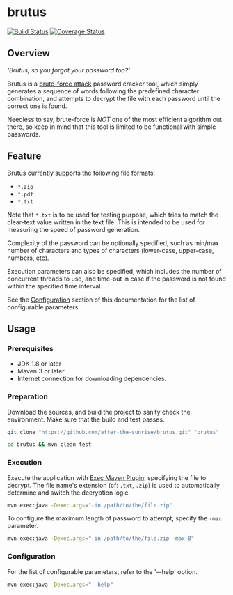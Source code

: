 # brutus 
[![Build Status][travis-icon]][travis-page] [![Coverage Status][coverall-icon]][coverall-page]

## Overview

*'Brutus, so you forgot your password too?'*

Brutus is a [brute-force attack](https://en.wikipedia.org/wiki/Brute-force_attack) password cracker tool, 
which simply generates a sequence of words following the predefined character combination, 
and attempts to decrypt the file with each password until the correct one is found.

Needless to say, brute-force is *NOT* one of the most efficient algorithm out there, so 
keep in mind that this tool is limited to be functional with simple passwords.


## Feature

Brutus currently supports the following file formats:
  * `*.zip`
  * `*.pdf`
  * `*.txt`

Note that `*.txt` is to be used for testing purpose, which tries to match the clear-text value 
written in the text file. This is intended to be used for measuring the speed of password generation.

Complexity of the password can be optionally specified, such as min/max number of characters and 
types of characters (lower-case, upper-case, numbers, etc).

Execution parameters can also be specified, which includes the number of concurrent threads to use, 
and time-out in case if the password is not found within the specified time interval.

See the [Configuration](#configuration) section of this documentation for the list of configurable parameters.


## Usage

### Prerequisites
  * JDK 1.8 or later
  * Maven 3 or later
  * Internet connection for downloading dependencies.

### Preparation

Download the sources, and build the project to sanity check the environment. 
Make sure that the build and test passes.

```bash
git clone "https://github.com/after-the-sunrise/brutus.git" "brutus"

cd brutus && mvn clean test
```

### Execution

Execute the application with [Exec Maven Plugin](http://www.mojohaus.org/exec-maven-plugin/), 
specifying the file to decrypt. The file name's extension (cf: `.txt`, `.zip`) 
is used to automatically determine and switch the decryption logic.

```bash
mvn exec:java -Dexec.args="-in /path/to/the/file.zip"
```

To configure the maximum length of password to attempt, specify the `-max` parameter. 

```bash
mvn exec:java -Dexec.args="-in /path/to/the/file.zip -max 8"
```

### Configuration

For the list of configurable parameters, refer to the '--help' option.

```bash
mvn exec:java -Dexec.args="--help"
```

[travis-page]:https://travis-ci.org/after-the-sunrise/brutus
[travis-icon]:https://travis-ci.org/after-the-sunrise/brutus.svg?branch=master
[coverall-page]:https://coveralls.io/github/after-the-sunrise/brutus?branch=master
[coverall-icon]:https://coveralls.io/repos/github/after-the-sunrise/brutus/badge.svg?branch=master
